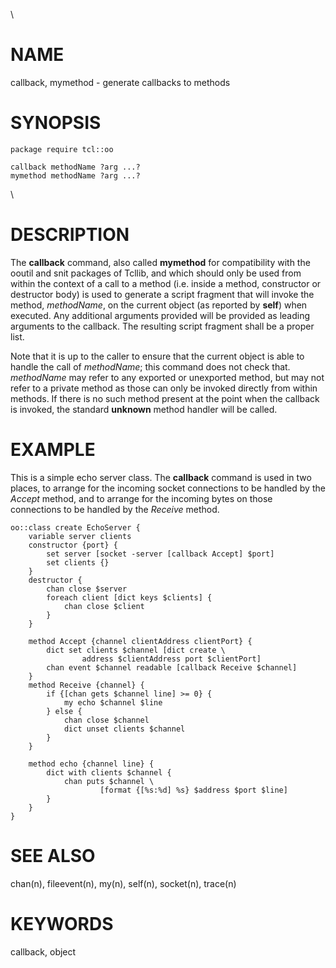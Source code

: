 \

# NAME

callback, mymethod - generate callbacks to methods

# SYNOPSIS

    package require tcl::oo

    callback methodName ?arg ...?
    mymethod methodName ?arg ...?

\

# DESCRIPTION

The **callback** command, also called **mymethod** for compatibility
with the ooutil and snit packages of Tcllib, and which should only be
used from within the context of a call to a method (i.e. inside a
method, constructor or destructor body) is used to generate a script
fragment that will invoke the method, *methodName*, on the current
object (as reported by **self**) when executed. Any additional arguments
provided will be provided as leading arguments to the callback. The
resulting script fragment shall be a proper list.

Note that it is up to the caller to ensure that the current object is
able to handle the call of *methodName*; this command does not check
that. *methodName* may refer to any exported or unexported method, but
may not refer to a private method as those can only be invoked directly
from within methods. If there is no such method present at the point
when the callback is invoked, the standard **unknown** method handler
will be called.

# EXAMPLE

This is a simple echo server class. The **callback** command is used in
two places, to arrange for the incoming socket connections to be handled
by the *Accept* method, and to arrange for the incoming bytes on those
connections to be handled by the *Receive* method.

    oo::class create EchoServer {
        variable server clients
        constructor {port} {
            set server [socket -server [callback Accept] $port]
            set clients {}
        }
        destructor {
            chan close $server
            foreach client [dict keys $clients] {
                chan close $client
            }
        }

        method Accept {channel clientAddress clientPort} {
            dict set clients $channel [dict create \
                    address $clientAddress port $clientPort]
            chan event $channel readable [callback Receive $channel]
        }
        method Receive {channel} {
            if {[chan gets $channel line] >= 0} {
                my echo $channel $line
            } else {
                chan close $channel
                dict unset clients $channel
            }
        }

        method echo {channel line} {
            dict with clients $channel {
                chan puts $channel \
                        [format {[%s:%d] %s} $address $port $line]
            }
        }
    }

# SEE ALSO

chan(n), fileevent(n), my(n), self(n), socket(n), trace(n)

# KEYWORDS

callback, object
